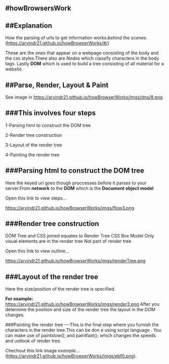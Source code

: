 #howBrowsersWork
---
##Explanation
---
How the parsing of urls to get information works.*behind the scenes*.
(https://arvindr21.github.io/howBrowserWorks/#/)


These are the ones that appear on a webpage consisting of the body and the css styles.There also are *Nodes* which classify characters in the body tags.
Lastly  **DOM**  which is used to build a tree consisting of all material for a website.


##Parse, Render, Layout & Paint
---
See image in  <https://arvindr21.github.io/howBrowserWorks/imgs/dns/8.png>

###This involves four steps
---
1-Parsing html to construct the DOM tree


2-Render tree construction


3-Layout of the render tree


4-Painting the render tree


###Parsing html to construct the DOM tree
---
Here the keyed url goes though proccesses before it parses to your server.From **network** to the **DOM** which is the **Document object model**

Open this link to view steps...


https://arvindr21.github.io/howBrowserWorks/imgs/flow3.png

###Render tree construction
---
DOM Tree and CSS joined equates to Render Tree
CSS Box Model
Only visual elements are in the render tree
Not part of render tree

Open this link to view outline...

https://arvindr21.github.io/howBrowserWorks/imgs/renderTree.png

###Layout of the render tree
---
Here the size/position of the render tree is specified.


**For example:**
https://arvindr21.github.io/howBrowserWorks/imgs/render3.png
After you determine the position and size of the render tree the layout in the *DOM* changes.

###Painting the render tree
---This is the final step where you furnish the characters in the render tree.This can be don e using script language .
You can make use of paintslow(); and paintfast(); which changes the speeds and uotlook of render tree.


Chechout this link image *example*...(https://arvindr21.github.io/howBrowserWorks/imgs/ebf0.png).
